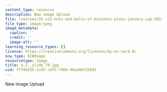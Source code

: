 ```yaml
---
content_type: resource
description: New image Upload
file: /courses/15-s21-nuts-and-bolts-of-business-plans-january-iap-2014/fffdd1551c82c6f5746948aa08732883_4.2._slide_78.jpg
file_type: image/jpeg
image_metadata:
  caption: ''
  credit: ''
  image-alt: ''
learning_resource_types: []
license: https://creativecommons.org/licenses/by-nc-sa/4.0/
ocw_type: OCWImage
resourcetype: Image
title: 4.2._slide_78.jpg
uid: fffdd155-1c82-c6f5-7469-48aa08732883
---
```

New image Upload